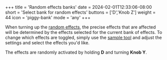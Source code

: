 +++
title = 'Random effects banks'
date = 2024-02-01T12:33:06-08:00
short = 'Select bank for random effects'
buttons = ['D','Knob Z']
weight = 44
icon = 'piggy-bank'
mode = 'any'
+++


When turning up the [random effects](#random-effects), the precise effects that are affected will be determined by the effects selected for the current bank of effects. To change which effects are toggled, simply use the [sample tool](/tool) and adjust the settings and select the effects you'd like.

The effects are randomly activated by holding **D** and turning **Knob Y**.